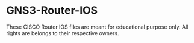 # GNS3-Router-IOS
These CISCO Router IOS files are meant for educational purpose only. All rights are belongs to their respective owners.

